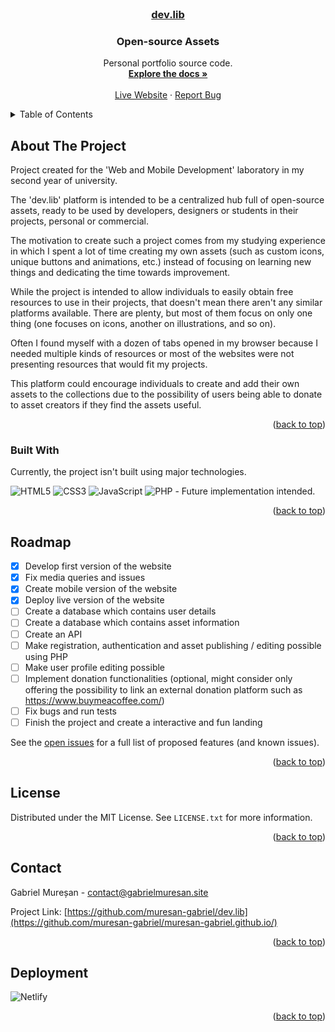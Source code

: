 <div id="top"></div>
<br />
<div align="center">
  <a href="https://devlibproject.netlify.app/">
    <h3>dev.lib</h3>
  </a>

  <h3 align="center">Open-source Assets</h3>

  <p align="center">
    Personal portfolio source code.
    <br />
    <a href="https://github.com/muresan-gabriel/dev.lib"><strong>Explore the docs »</strong></a>
    <br />
    <br />
    <a href="https://devlibproject.netlify.app/" target="_blank">Live Website</a>
    ·
    <a href="https://github.com/muresan-gabriel/dev.lib/issues">Report Bug</a>
  </p>
</div>

<!-- TABLE OF CONTENTS -->
<details>
  <summary>Table of Contents</summary>
  <ol>
    <li>
      <a href="#about-the-project">About The Project</a>
      <ul>
        <li><a href="#built-with">Built With</a></li>
      </ul>
    </li>
    <li><a href="#roadmap">Roadmap</a></li>
    <li><a href="#license">License</a></li>
    <li><a href="#contact">Contact</a></li>
    <li><a href="#acknowledgments">Acknowledgments</a></li>
  </ol>
</details>

<!-- ABOUT THE PROJECT -->

## About The Project

Project created for the 'Web and Mobile Development' laboratory in my second year of university.

The 'dev.lib' platform is intended to be a centralized hub full of open-source assets, ready to be used by developers, designers or students in their projects, personal or commercial.

The motivation to create such a project comes from my studying experience in which I spent a lot of time creating my own assets (such as custom icons, unique buttons and animations, etc.) instead of focusing on learning new things and dedicating the time towards improvement.

While the project is intended to allow individuals to easily obtain free resources to use in their projects, that doesn't mean there aren't any similar platforms available. There are plenty, but most of them focus on only one thing (one focuses on icons, another on illustrations, and so on).

Often I found myself with a dozen of tabs opened in my browser because I needed multiple kinds of resources or most of the websites were not presenting resources that would fit my projects.

This platform could encourage individuals to create and add their own assets to the collections due to the possibility of users being able to donate to asset creators if they find the assets useful.

<p align="right">(<a href="#top">back to top</a>)</p>

### Built With

Currently, the project isn't built using major technologies.

![HTML5](https://img.shields.io/badge/html5-%23E34F26.svg?style=for-the-badge&logo=html5&logoColor=white)
![CSS3](https://img.shields.io/badge/css3-%231572B6.svg?style=for-the-badge&logo=css3&logoColor=white)
![JavaScript](https://img.shields.io/badge/javascript-%23323330.svg?style=for-the-badge&logo=javascript&logoColor=%23F7DF1E)
![PHP](https://img.shields.io/badge/php-%23777BB4.svg?style=for-the-badge&logo=php&logoColor=white) - Future implementation intended.

<p align="right">(<a href="#top">back to top</a>)</p>

<!-- ROADMAP -->

## Roadmap

- [x] Develop first version of the website
- [x] Fix media queries and issues
- [x] Create mobile version of the website
- [x] Deploy live version of the website
- [ ] Create a database which contains user details
- [ ] Create a database which contains asset information
- [ ] Create an API
- [ ] Make registration, authentication and asset publishing / editing possible using PHP
- [ ] Make user profile editing possible
- [ ] Implement donation functionalities (optional, might consider only offering the possibility to link an external donation platform such as https://www.buymeacoffee.com/)
- [ ] Fix bugs and run tests
- [ ] Finish the project and create a interactive and fun landing

See the [open issues](https://github.com/muresan-gabriel/dev.lib/issues) for a full list of proposed features (and known issues).

<p align="right">(<a href="#top">back to top</a>)</p>

<!-- LICENSE -->

## License

Distributed under the MIT License. See `LICENSE.txt` for more information.

<p align="right">(<a href="#top">back to top</a>)</p>

<!-- CONTACT -->

## Contact

Gabriel Mureșan - contact@gabrielmuresan.site

Project Link: [https://github.com/muresan-gabriel/dev.lib](https://github.com/muresan-gabriel/muresan-gabriel.github.io/)

<p align="right">(<a href="#top">back to top</a>)</p>

<!-- ACKNOWLEDGMENTS -->

## Deployment

![Netlify](https://img.shields.io/badge/netlify-%23000000.svg?style=for-the-badge&logo=netlify&logoColor=#00C7B7)

<p align="right">(<a href="#top">back to top</a>)</p>

<!-- MARKDOWN LINKS & IMAGES -->
<!-- https://www.markdownguide.org/basic-syntax/#reference-style-links -->
